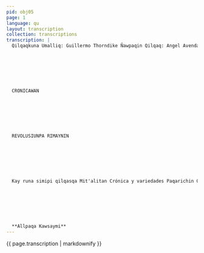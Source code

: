 ```yaml
---
pid: obj05
page: 1
language: qu
layout: transcription
collection: transcriptions
transcription: |
  Qilqaqkuna Umalliq: Guillermo Thorndike Ñawpaqin Qilqaq: Angel Avendaño Ñawpaqin Wata: 5 Yupana
  
  
  
  
  
  
  
  CRONICAWAN
  
  
  
  
  
  
  
  REVOLUSIUNPA RIMAYNIN
  
  
  
  
  
  
  
  Kay runa simipi qilqasqa Mit'alitan Crónica y variedades Paqarichin Gobierno Revolusiunariupaq S/. 4.50
  
  
  
  
  
  
  
  **Allpaqa Kawsaymi**
---
```


{{ page.transcription | markdownify }}
